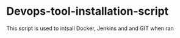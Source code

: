 # Devops-tool-installation-script
This script is used to intsall Docker, Jenkins and and GIT when ran
